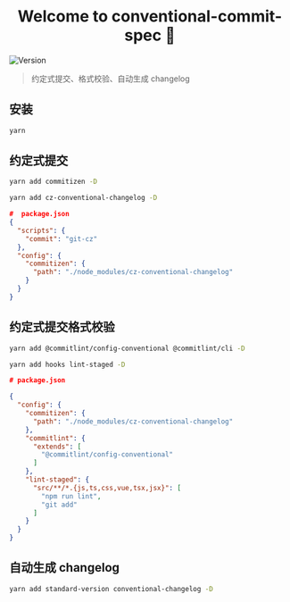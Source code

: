 <h1 align="center">Welcome to conventional-commit-spec 👋</h1>
<p>
  <img alt="Version" src="https://img.shields.io/badge/version-1.0.0-blue.svg?cacheSeconds=2592000" />
</p>

> 约定式提交、格式校验、自动生成 changelog

## 安装

```sh
yarn
```

## 约定式提交

```sh
yarn add commitizen -D
```

```sh
yarn add cz-conventional-changelog -D
```

```json
#  package.json
{
  "scripts": {
    "commit": "git-cz"
  },
  "config": {
    "commitizen": {
      "path": "./node_modules/cz-conventional-changelog"
    }
  }
}
```

## 约定式提交格式校验

```sh
yarn add @commitlint/config-conventional @commitlint/cli -D

yarn add hooks lint-staged -D
```

```json
# package.json

{
  "config": {
    "commitizen": {
      "path": "./node_modules/cz-conventional-changelog"
    },
    "commitlint": {
      "extends": [
        "@commitlint/config-conventional"
      ]
    },
    "lint-staged": {
      "src/**/*.{js,ts,css,vue,tsx,jsx}": [
        "npm run lint",
        "git add"
      ]
    }
  }
}
```

## 自动生成 changelog

```sh
yarn add standard-version conventional-changelog -D
```
